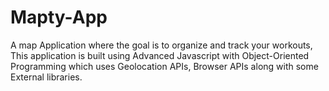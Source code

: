# Mapty-App
A map Application where the goal is to organize and track your workouts, This application is built using Advanced Javascript with Object-Oriented Programming which uses Geolocation APIs, Browser APIs along with some External libraries.
